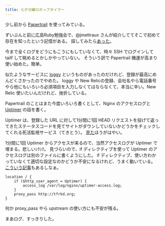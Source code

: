 ```yaml
---
title: 七夕分離ロガップタイマー
---
```


少し前から [Papertrail](https://papertrailapp.com) を使ってみている。

ずいぶんと前に広島Ruby勉強会で、@jmettraux さんが紹介しててそこで初めて存在を知ったという記憶がある。
探してみたら[あった](http://jmettraux.github.io/2013-03-04-papertrail.html)。

今まで全くログをどうにもこうにもしていなくて、時々 SSH でログインして tailf して眺めるとかしかやっていない。
そういう訳で Papertrail 機運が高まり使い始めた。簡単。

似たようなサービスに [loggy](https://www.loggly.com/) というものがあったのだけれど、登録が最高にめんどくさかったのでやめた。
loggy や New Relicの登録、会社名やら電話番号やら他にもいろいろ必須項目を入力しなくてはならなくて、本当に辛い。New Relic 使いたいんだけれど、挫折している。

Papertrail のことはまた今度いろいろ書くとして、Nginx のアクセスログと [Uptimer](https://uptimer.at/) の話を書く。

Uptimer は、登録した URL に対して1分間に1回 HEAD リクエストを投げて返ってきたステータスコードを見てサイトがダウンしていないかどうかをチェックしてくれる死活監視サービス（てきとう）。
[見た](https://uptimer.at/http://tfrkd.org/)ほうがはやい。

1分間に1回 Uptimer からアクセスが来るので、当然アクセスログが Uptimer で埋まる。悲しいｼｸｼｸ。
見づらいので、if ディレクティブを使って Uptimer のアクセスログは別のファイルに書くようにした。
if ディレクティブ、使い方わかっていなくて適切な設定なのかどうか不安になるけれど、うまく動いている。
[こういう記事](http://wiki.nginx.org/IfIsEvil)もあるしなぁ。

    location / {
        if ($http_user_agent = Uptimer) {
            access_log /var/log/nginx/uptimer-access.log;
        }
        proxy_pass http://tfrkd.org;
    }

何か proxy\_pass やら upstream の使い方にも不安が残る。

まあログ、すっきりした。
